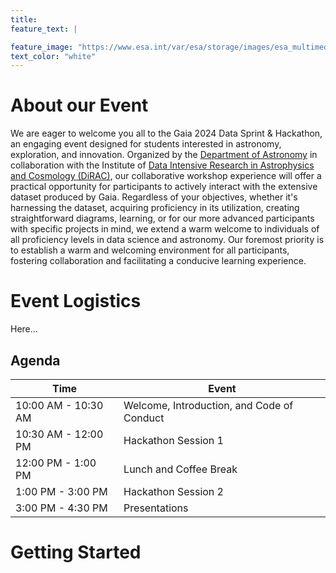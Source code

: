 ```yaml
---
title:
feature_text: |

feature_image: "https://www.esa.int/var/esa/storage/images/esa_multimedia/images/2018/04/gaia_s_sky_in_colour2/17475368-10-eng-GB/Gaia_s_sky_in_colour_pillars.jpg"
text_color: "white"
---
```



# About our Event

We are eager to welcome you all to the Gaia 2024 Data Sprint & Hackathon, an engaging event designed for students interested in astronomy, exploration, and innovation. Organized by the [Department of Astronomy](https://astro.washington.edu/) in collaboration with the Institute of [Data Intensive Research in Astrophysics and Cosmology (DiRAC)](https://dirac.astro.washington.edu/), our collaborative workshop experience will offer a practical opportunity for participants to actively interact with the extensive dataset produced by Gaia. Regardless of your objectives, whether it's harnessing the dataset, acquiring proficiency in its utilization, creating straightforward diagrams, learning, or for our more advanced participants with specific projects in mind, we extend a warm welcome to individuals of all proficiency levels in data science and astronomy. Our foremost priority is to establish a warm and welcoming environment for all participants, fostering collaboration and facilitating a conducive learning experience.


# Event Logistics

Here...

## Agenda
| Time           | Event                                      |
|----------------|--------------------------------------------|
| 10:00 AM - 10:30 AM | Welcome, Introduction, and Code of Conduct |
| 10:30 AM - 12:00 PM | Hackathon Session 1                         |
| 12:00 PM - 1:00 PM  | Lunch and Coffee Break                     |
| 1:00 PM - 3:00 PM   | Hackathon Session 2                         |
| 3:00 PM - 4:30 PM   | Presentations                               |




# Getting Started
